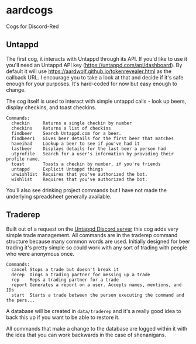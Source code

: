# aardcogs
Cogs for Discord-Red

## Untappd 

The first cog, it interacts with Untappd through its API. If you'd like to use it you'll need an Untappd API key (https://untappd.com/api/dashboard). By default it will use https://aardwolf.github.io/tokenrevealer.html as the callback URL. I encourage you to take a look at that and decide if it's safe enough for your purposes. It's hard-coded for now but easy enough to change.

The cog itself is used to interact with simple untappd calls - look up beers, display checkins, and toast checkins.

```
Commands:
  checkin     Returns a single checkin by number
  checkins    Returns a list of checkins
  findbeer    Search Untappd.com for a beer.
  findbeer1   Gives beer details for the first beer that matches
  haveihad    Lookup a beer to see if you've had it
  lastbeer    Displays details for the last beer a person had
  utprofile   Search for a user's information by providing their profile name,
  toast       Toasts a checkin by number, if you're friends
  untappd     Explicit Untappd things
  unwishlist  Requires that you've authorized the bot.
  wishlist    Requires that you've authorized the bot.
```
You'll also see drinking project commands but I have not made the underlying spreadsheet generally available.

## Traderep

Built out of a request on the [Untappd Discord server](http://discord.me/untappd) this cog adds very simple trade management. All commands are in the traderep command structure because many common words are used. Initially designed for beer trading it's pretty simple so could work with any sort of trading with people who were anonymous once.

```
Commands:
  cancel Stops a trade but doesn't break it
  derep  Dings a trading partner for messing up a trade
  rep    Reps a trading partner for a trade
  report Generates a report on a user. Accepts names, mentions, and IDs
  start  Starts a trade between the person executing the command and the pers...
```

A database will be created in `data/traderep` and it's a really good idea to back this up if you want to be able to restore it.

All commands that make a change to the database are logged within it with the idea that you can work backwards in the case of shenanigans. 
